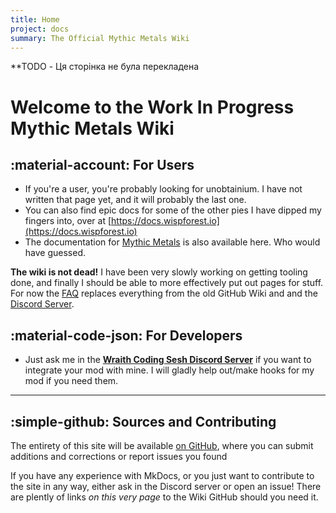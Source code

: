 ```yaml
---
title: Home
project: docs
summary: The Official Mythic Metals Wiki
---
```


**TODO - Ця сторінка не була перекладена

# Welcome to the Work In Progress Mythic Metals Wiki

## :material-account: For Users

- If you're a user, you're probably looking for unobtainium. I have not written that page yet, and it will probably the last one.
- You can also find epic docs for some of the other pies I have dipped my fingers into, over at [https://docs.wispforest.io](https://docs.wispforest.io)
- The documentation for [Mythic Metals](spec.md) is also available here. Who would have guessed.

**The wiki is not dead!** I have been very slowly working on getting tooling done, and finally I should be able to more effectively put out pages for stuff. For now the [FAQ](./faq.md) replaces everything from the old GitHub Wiki and and the [Discord Server](https://discord.com/invite/69cKvQWScC).

## :material-code-json: For Developers

- Just ask me in the [**Wraith Coding Sesh Discord Server**](https://discord.com/invite/69cKvQWScC) if you want to integrate your mod with mine. I will gladly help out/make hooks for my mod if you need them.

***

## :simple-github: Sources and Contributing

The entirety of this site will be available [on GitHub](https://github.com/Noaaan/MythicWiki), where you can submit additions and corrections or report issues you found

If you have any experience with MkDocs, or you just want to contribute to the site in any way, either ask in the Discord server or open an issue! There are plently of links *on this very page* to the Wiki GitHub should you need it.
